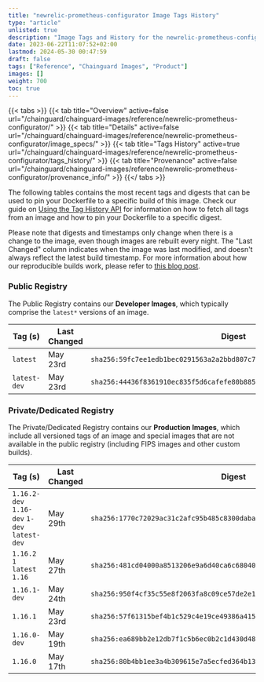 ```yaml
---
title: "newrelic-prometheus-configurator Image Tags History"
type: "article"
unlisted: true
description: "Image Tags and History for the newrelic-prometheus-configurator Chainguard Image"
date: 2023-06-22T11:07:52+02:00
lastmod: 2024-05-30 00:47:59
draft: false
tags: ["Reference", "Chainguard Images", "Product"]
images: []
weight: 700
toc: true
---
```


{{< tabs >}}
{{< tab title="Overview" active=false url="/chainguard/chainguard-images/reference/newrelic-prometheus-configurator/" >}}
{{< tab title="Details" active=false url="/chainguard/chainguard-images/reference/newrelic-prometheus-configurator/image_specs/" >}}
{{< tab title="Tags History" active=true url="/chainguard/chainguard-images/reference/newrelic-prometheus-configurator/tags_history/" >}}
{{< tab title="Provenance" active=false url="/chainguard/chainguard-images/reference/newrelic-prometheus-configurator/provenance_info/" >}}
{{</ tabs >}}

The following tables contains the most recent tags and digests that can be used to pin your Dockerfile to a specific build of this image. Check our guide on [Using the Tag History API](/chainguard/chainguard-images/using-the-tag-history-api/) for information on how to fetch all tags from an image and how to pin your Dockerfile to a specific digest.

Please note that digests and timestamps only change when there is a change to the image, even though images are rebuilt every night. The "Last Changed" column indicates when the image was last modified, and doesn't always reflect the latest build timestamp. For more information about how our reproducible builds work, please refer to [this blog post](https://www.chainguard.dev/unchained/reproducing-chainguards-reproducible-image-builds).

### Public Registry
The Public Registry contains our **Developer Images**, which typically comprise the `latest*` versions of an image.

| Tag (s)       | Last Changed | Digest                                                                    |
|---------------|--------------|---------------------------------------------------------------------------|
|  `latest`     | May 23rd     | `sha256:59fc7ee1edb1bec0291563a2a2bbd807c7443f779129ac35d1ae1516baebe7d3` |
|  `latest-dev` | May 23rd     | `sha256:44436f8361910ec835f5d6cafefe80b88553e98c9e044ccf367654246991d1eb` |


### Private/Dedicated Registry
The Private/Dedicated Registry contains our **Production Images**, which include all versioned tags of an image and special images that are not available in the public registry (including FIPS images and other custom builds).

| Tag (s)                                       | Last Changed | Digest                                                                    |
|-----------------------------------------------|--------------|---------------------------------------------------------------------------|
|  `1.16.2-dev` `1.16-dev` `1-dev` `latest-dev` | May 29th     | `sha256:1770c72029ac31c2afc95b485c8300dabaf4d783ac603f8ce7fa295b915e36a4` |
|  `1.16.2` `1` `latest` `1.16`                 | May 27th     | `sha256:481cd04000a8513206e9a6d40ca6c68040af08d67b1653007e836b90b7d6a736` |
|  `1.16.1-dev`                                 | May 24th     | `sha256:950f4cf35c55e8f2063fa8c09ce57de2e14f9772c77e58bb1631c016e02dea34` |
|  `1.16.1`                                     | May 23rd     | `sha256:57f61315bef4b1c529c4e19ce49386a415bb7550676ea45ce7a25bc851ca9aa0` |
|  `1.16.0-dev`                                 | May 19th     | `sha256:ea689bb2e12db7f1c5b6ec0b2c1d430d48057c44e50f3e2cdb62bdf16b1a67d0` |
|  `1.16.0`                                     | May 17th     | `sha256:80b4bb1ee3a4b309615e7a5ecfed364b13739470a28fb042bee5224d3b0e04f9` |

